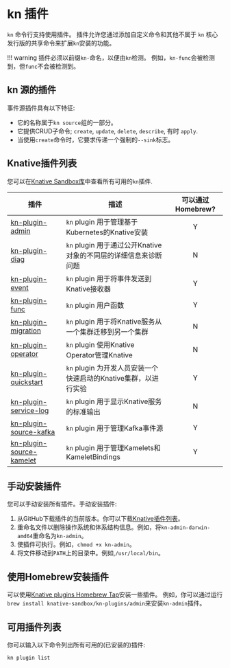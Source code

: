 # kn 插件

`kn` 命令行支持使用插件。
插件允许您通过添加自定义命令和其他不属于 `kn` 核心发行版的共享命令来扩展`kn`安装的功能。

!!! warning
    插件必须以前缀`kn-`命名，以便由`kn`检测。
    例如，`kn-func`会被检测到，但`func`不会被检测到。

## kn 源的插件

事件源插件具有以下特征:

- 它的名称属于`kn source`组的一部分。
- 它提供CRUD子命令; `create`, `update`, `delete`, `describe`, 有时 `apply`.
- 当使用`create`命令时，它要求传递一个强制的`--sink`标志。

## Knative插件列表

您可以在[Knative Sandbox库](https://github.com/orgs/knative-sandbox/repositories?q=kn+plugin&type=all&language=&sort=)中查看所有可用的`kn`插件.

<!--TODO: If we're including the following table, the Client WG must be responsible for ensuring that the table is kept up to date, otherwise it should be removed from the docs and just the link to the sandbox repo should be provided-->

| 插件                                                                                    | 描述                                                            | 可以通过Homebrew? |
| --------------------------------------------------------------------------------------- | --------------------------------------------------------------- | :---------------: |
| [kn-plugin-admin](https://github.com/knative-sandbox/kn-plugin-admin)                   | `kn` plugin 用于管理基于Kubernetes的Knative安装                 |         Y         |
| [kn-plugin-diag](https://github.com/knative-sandbox/kn-plugin-diag)                     | `kn` plugin 用于通过公开Knative对象的不同层的详细信息来诊断问题 |         N         |
| [kn-plugin-event](https://github.com/knative-sandbox/kn-plugin-event)                   | `kn` plugin 用于将事件发送到Knative接收器                       |         Y         |
| [kn-plugin-func](https://github.com/knative/func)                                       | `kn` plugin 用户函数                                            |         Y         |
| [kn-plugin-migration](https://github.com/knative-sandbox/kn-plugin-migration)           | `kn` plugin 用于将Knative服务从一个集群迁移到另一个集群         |         N         |
| [kn-plugin-operator](https://github.com/knative-sandbox/kn-plugin-operator)             | `kn` plugin 使用Knative Operator管理Knative                     |         N         |
| [kn-plugin-quickstart](https://github.com/knative-sandbox/kn-plugin-quickstart)         | `kn` plugin 为开发人员安装一个快速启动的Knative集群，以进行实验 |         Y         |
| [kn-plugin-service-log](https://github.com/knative-sandbox/kn-plugin-service-log)       | `kn` plugin 用于显示Knative服务的标准输出                       |         N         |
| [kn-plugin-source-kafka](https://github.com/knative-sandbox/kn-plugin-source-kafka)     | `kn` plugin 用于管理Kafka事件源                                 |         Y         |
| [kn-plugin-source-kamelet](https://github.com/knative-sandbox/kn-plugin-source-kamelet) | `kn` plugin 用于管理Kamelets和KameletBindings                   |         Y         |

## 手动安装插件

您可以手动安装所有插件。手动安装插件:

1. 从GitHub下载插件的当前版本。你可以下载[Knative插件列表](#list-of-knative-plugins)。
1. 重命名文件以删除操作系统和体系结构信息。例如，将`kn-admin-darwin-amd64`重命名为`kn-admin`。
1. 使插件可执行。例如，`chmod +x kn-admin`。
1. 将文件移动到`PATH`上的目录中。例如,`/usr/local/bin`。

## 使用Homebrew安装插件

可以使用[Knative plugins Homebrew Tap](https://github.com/knative-sandbox/homebrew-kn-plugins/)安装一些插件。
例如，你可以通过运行`brew install knative-sandbox/kn-plugins/admin`来安装`kn-admin`插件。

## 可用插件列表

你可以输入以下命令列出所有可用的(已安装的)插件:

```bash
kn plugin list
```
